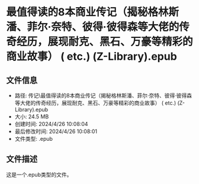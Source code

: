 ﻿# 最值得读的8本商业传记（揭秘格林斯潘、菲尔·奈特、彼得·彼得森等大佬的传奇经历，展现耐克、黑石、万豪等精彩的商业故事） ( etc.) (Z-Library).epub

## 文件信息
- 路径: 传记\最值得读的8本商业传记（揭秘格林斯潘、菲尔·奈特、彼得·彼得森等大佬的传奇经历，展现耐克、黑石、万豪等精彩的商业故事） ( etc.) (Z-Library).epub
- 大小: 24.5 MB
- 创建时间: 2024/4/26 10:08:04
- 最后修改时间: 2024/4/26 10:08:01
- 文件类型: .epub

## 文件描述
这是一个.epub类型的文件。

